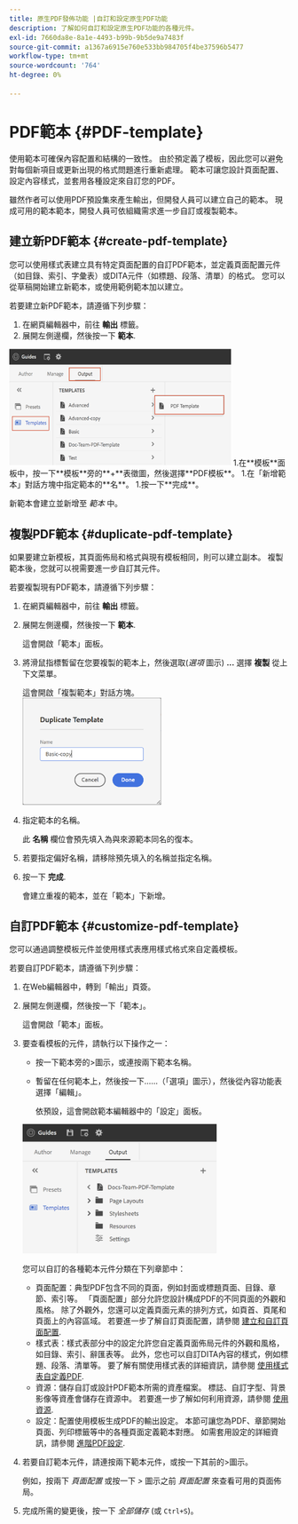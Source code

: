 ```yaml
---
title: 原生PDF發佈功能 |自訂和設定原生PDF功能
description: 了解如何自訂和設定原生PDF功能的各種元件。
exl-id: 7660da8e-8a1e-4493-b99b-9b5de9a7483f
source-git-commit: a1367a6915e760e533bb984705f4be37596b5477
workflow-type: tm+mt
source-wordcount: '764'
ht-degree: 0%

---
```


# PDF範本 {#PDF-template}

使用範本可確保內容配置和結構的一致性。 由於預定義了模板，因此您可以避免對每個新項目或更新出現的格式問題進行重新處理。 範本可讓您設計頁面配置、設定內容樣式，並套用各種設定來自訂您的PDF。

雖然作者可以使用PDF預設集來產生輸出，但開發人員可以建立自己的範本。 現成可用的範本範本，開發人員可依組織需求進一步自訂或複製範本。


## 建立新PDF範本 {#create-pdf-template}

您可以使用樣式表建立具有特定頁面配置的自訂PDF範本，並定義頁面配置元件（如目錄、索引、字彙表）或DITA元件（如標題、段落、清單）的格式。 您可以從草稿開始建立新範本，或使用範例範本加以建立。

若要建立新PDF範本，請遵循下列步驟：
1. 在網頁編輯器中，前往 **輸出** 標籤。
1. 展開左側邊欄，然後按一下 **範本**.
<img src="assets/create-pdf-template.png" alt="建立PDF範本" width="400">
1.在**模板**面板中，按一下**模板**旁的**+**表徵圖，然後選擇**PDF模板**。
1.在「新增範本」對話方塊中指定範本的**名**。
1.按一下**完成**。

新範本會建立並新增至 *範本* 中。

## 複製PDF範本 {#duplicate-pdf-template}

如果要建立新模板，其頁面佈局和格式與現有模板相同，則可以建立副本。 複製範本後，您就可以視需要進一步自訂其元件。

若要複製現有PDF範本，請遵循下列步驟：
1. 在網頁編輯器中，前往 **輸出** 標籤。
1. 展開左側邊欄，然後按一下 **範本**.

   這會開啟「範本」面板。
1. 將滑鼠指標暫留在您要複製的範本上，然後選取(*選項* 圖示) **...** 選擇 **複製** 從上下文菜單。

   這會開啟「複製範本」對話方塊。\
   <img src="assets/duplicate-template.png" alt="複製PDF範本" width="250">
1. 指定範本的名稱。

   此 **名稱** 欄位會預先填入為與來源範本同名的復本。

1. 若要指定偏好名稱，請移除預先填入的名稱並指定名稱。
1. 按一下 **完成**.

   會建立重複的範本，並在「範本」下新增。

## 自訂PDF範本 {#customize-pdf-template}

您可以通過調整模板元件並使用樣式表應用樣式格式來自定義模板。

若要自訂PDF範本，請遵循下列步驟：
1. 在Web編輯器中，轉到「輸出」頁簽。
1. 展開左側邊欄，然後按一下「範本」。

   這會開啟「範本」面板。
1. 要查看模板的元件，請執行以下操作之一：

   * 按一下範本旁的>圖示，或連按兩下範本名稱。
   * 暫留在任何範本上，然後按一下……（「選項」圖示），然後從內容功能表選擇「編輯」。

      依預設，這會開啟範本編輯器中的「設定」面板。
   <img src="assets/customize-pdf-template.png" alt="自訂PDF範本" width="350">

   您可以自訂的各種範本元件分類在下列章節中：
   * 頁面配置：典型PDF包含不同的頁面，例如封面或標題頁面、目錄、章節、索引等。 「頁面配置」部分允許您設計構成PDF的不同頁面的外觀和風格。 除了外觀外，您還可以定義頁面元素的排列方式，如頁首、頁尾和頁面上的內容區域。 若要進一步了解自訂頁面配置，請參閱 [建立和自訂頁面配置](components-pdf-template.md#create-customize-page-layout).
   * 樣式表：樣式表部分中的設定允許您自定義頁面佈局元件的外觀和風格，如目錄、索引、辭匯表等。 此外，您也可以自訂DITA內容的樣式，例如標題、段落、清單等。 要了解有關使用樣式表的詳細資訊，請參閱 [使用樣式表自定義PDF](components-pdf-template.md#stylesheet-customization).
   * 資源：儲存自訂或設計PDF範本所需的資產檔案。 標誌、自訂字型、背景影像等資產會儲存在資源中。 若要進一步了解如何利用資源，請參閱 [使用資源](components-pdf-template.md#work-with-resources).
   * 設定：配置使用模板生成PDF的輸出設定。 本節可讓您為PDF、章節開始頁面、列印標籤等中的各種頁面定義範本對應。 如需套用設定的詳細資訊，請參閱 [進階PDF設定](components-pdf-template.md#advanced-pdf-settings).
1. 若要自訂範本元件，請連按兩下範本元件，或按一下其前的>圖示。

   例如，按兩下 *頁面配置* 或按一下 *>* 圖示之前 *頁面配置* 來查看可用的頁面佈局。
1. 完成所需的變更後，按一下 *全部儲存* (或 `Ctrl+S`)。
